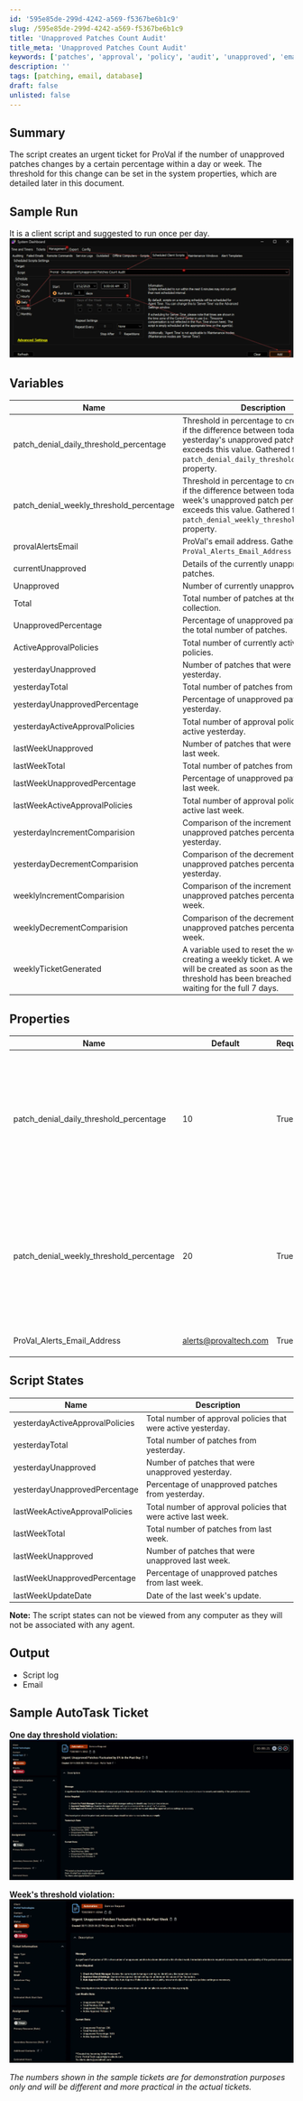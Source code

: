 ```yaml
---
id: '595e85de-299d-4242-a569-f5367be6b1c9'
slug: /595e85de-299d-4242-a569-f5367be6b1c9
title: 'Unapproved Patches Count Audit'
title_meta: 'Unapproved Patches Count Audit'
keywords: ['patches', 'approval', 'policy', 'audit', 'unapproved', 'email', 'proval', 'urgent']
description: ''
tags: [patching, email, database]
draft: false
unlisted: false
---
```


## Summary  

The script creates an urgent ticket for ProVal if the number of unapproved patches changes by a certain percentage within a day or week. The threshold for this change can be set in the system properties, which are detailed later in this document.

## Sample Run

It is a client script and suggested to run once per day.  
![Image1](<../../../static/img/docs/595e85de-299d-4242-a569-f5367be6b1c9/Image1.webp>)

## Variables

| Name                           | Description |
|--------------------------------|-------------|
| patch_denial_daily_threshold_percentage | Threshold in percentage to create a ticket if the difference between today's and yesterday's unapproved patch percentage exceeds this value. Gathered from the `patch_denial_daily_threshold_percentage` property. |
| patch_denial_weekly_threshold_percentage | Threshold in percentage to create a ticket if the difference between today's and last week's unapproved patch percentage exceeds this value. Gathered from the `patch_denial_weekly_threshold_percentage` property. |
| provalAlertsEmail              | ProVal's email address. Gathered from the `ProVal_Alerts_Email_Address` property. |
| currentUnapproved              | Details of the currently unapproved patches. |
| Unapproved                     | Number of currently unapproved patches. |
| Total                          | Total number of patches at the time of collection. |
| UnapprovedPercentage           | Percentage of unapproved patches out of the total number of patches. |
| ActiveApprovalPolicies         | Total number of currently active approval policies. |
| yesterdayUnapproved            | Number of patches that were unapproved yesterday. |
| yesterdayTotal                 | Total number of patches from yesterday. |
| yesterdayUnapprovedPercentage  | Percentage of unapproved patches from yesterday. |
| yesterdayActiveApprovalPolicies| Total number of approval policies that were active yesterday. |
| lastWeekUnapproved             | Number of patches that were unapproved last week. |
| lastWeekTotal                  | Total number of patches from last week. |
| lastWeekUnapprovedPercentage   | Percentage of unapproved patches from last week. |
| lastWeekActiveApprovalPolicies | Total number of approval policies that were active last week. |
| yesterdayIncrementComparision  | Comparison of the increment in unapproved patches percentage from yesterday. |
| yesterdayDecrementComparision  | Comparison of the decrement in unapproved patches percentage from yesterday. |
| weeklyIncrementComparision     | Comparison of the increment in unapproved patches percentage from last week. |
| weeklyDecrementComparision     | Comparison of the decrement in unapproved patches percentage from last week. |
| weeklyTicketGenerated          | A variable used to reset the week after creating a weekly ticket. A weekly ticket will be created as soon as the weekly threshold has been breached instead of waiting for the full 7 days. |

## Properties

| Name | Default | Required | Description |
|------|---------|----------|-------------|
| patch_denial_daily_threshold_percentage |  10  |  True  | Threshold in percentage to create a ticket if the difference between today's and yesterday's unapproved patch percentage exceeds this value. |
| patch_denial_weekly_threshold_percentage | 20  |  True  | Threshold in percentage to create a ticket if the difference between today's and last week's unapproved patch percentage exceeds this value. |
| ProVal_Alerts_Email_Address              |  alerts@provaltech.com  | True | ProVal's email address |

## Script States

| Name                           | Description |
|--------------------------------|-------------|
| yesterdayActiveApprovalPolicies| Total number of approval policies that were active yesterday. |
| yesterdayTotal                 | Total number of patches from yesterday. |
| yesterdayUnapproved            | Number of patches that were unapproved yesterday. |
| yesterdayUnapprovedPercentage  | Percentage of unapproved patches from yesterday. |
| lastWeekActiveApprovalPolicies | Total number of approval policies that were active last week. |
| lastWeekTotal                  | Total number of patches from last week. |
| lastWeekUnapproved             | Number of patches that were unapproved last week. |
| lastWeekUnapprovedPercentage   | Percentage of unapproved patches from last week. |
| lastWeekUpdateDate             | Date of the last week's update. |

**Note:** The script states can not be viewed from any computer as they will not be associated with any agent.

## Output

- Script log
- Email

## Sample AutoTask Ticket

**One day threshold violation:**  
![SampleYesterdayTicket](<../../../static/img/docs/595e85de-299d-4242-a569-f5367be6b1c9/SampleYesterdayTicket.webp>)

**Week's threshold violation:**  
![SampleLastWeekTicket](<../../../static/img/docs/595e85de-299d-4242-a569-f5367be6b1c9/SampleLastWeekTicket.webp>)

*The numbers shown in the sample tickets are for demonstration purposes only and will be different and more practical in the actual tickets.*